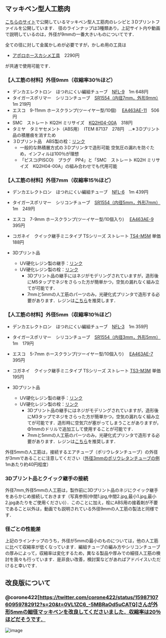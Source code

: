## マッキベン型人工筋肉　

[こちらのサイト](https://ishikawa-lab.sakura.ne.jp/yoichi/muscle_recipe)で公開しているマッキベン型人工筋肉のレシピと３Dプリントファイルを公開しています．
径のラインナップは3種類あり，上記サイト内や動画で説明しているのは，外径が9mmの一番大きいものについてです．

全ての径に対して金属かしめが必要ですが，かしめ用の工具は
- [アポロホースカシメ工具](https://www.monotaro.com/p/8848/9344/)　2290円

が共通で使用可能です．

### 【人工筋の材料】外径9mm（収縮率30％ほど）

- デンカエレクトロン　ほつれにくい編組チューブ　[NFL-9](https://www.monotaro.com/p/3506/8223/)　1m 648円
- タイガースポリマー　シリコンチューブ　[SR1554（内径7mm，外形9mm）](https://www.monotaro.com/p/3278/8603/)　1m 219円
- エスコ　9-11mm ホースクランプ(ツーイヤー型/10個)　 [EA463AE-11](https://www.monotaro.com/p/4993/6617/)　506円
- SMC　ストレート KQ2H ミリサイズ　[KQ2H04-00A](https://www.monotaro.com/p/4138/4786/)　318円
- タミヤ　タミヤセメント（ABS用）　ITEM 87137　278円　…※３Dプリント品の積層痕を消すため
- ３Dプリント品　ABS製の栓：[リンク](https://github.com/Yoichi-Masuda/Art_muscles/blob/master/air_stopper.stl)
    - 一般的な熱積層方式の３Dプリンタで造形可能
    空気圧の漏れを防ぐため，インフィルは100％が理想
    - 「ピスコ(PISCO)　プラグ　PP4」と「SMC　ストレート KQ2H ミリサイズ　KQ2H04-00A」の組み合わせでも代用可能

### 【人工筋の材料】外径7mm（収縮率15％ほど）

- デンカエレクトロン　ほつれにくい編組チューブ　[NFL-6](https://www.monotaro.com/p/3506/8187/)　1m 439円
- タイガースポリマー　シリコンチューブ　[SR1554（内径5mm，外形7mm）](https://www.monotaro.com/p/3278/8402/) 1m　249円
- エスコ　7-9mm ホースクランプ(ツーイヤー型/10個入り)　 [EA463AE-9](https://www.monotaro.com/p/4993/6748/)　395円 
- コガネイ　クイック継手ミニタイプ TSシリーズ ストレート [TS4-M5M](https://jp.misumi-ec.com/vona2/detail/221000065534/?PNSearch=TS4-M5M&HissuCode=TS4-M5M&searchFlow=suggest2products&Keyword=TS4-M5M&list=SuggestPreview) 単価188円

- 3Dプリント品
    - UV硬化レジン製の継手：[リンク](https://github.com/Yoichi-Masuda/open_artificial_muscles/blob/master/thin_muscle/coupler_M5.stl)
    - UV硬化レジン製の栓：[リンク](https://github.com/Yoichi-Masuda/open_artificial_muscles/blob/master/thin_muscle/cap_M5.stl)
        - 3Dプリント品の継手にはネジがモデリングされていますが，造形後にM5タップでネジをさらった方が簡単かつ，空気の漏れなく組み立てが可能です．
        - 7mmと5mmの人工筋のパーツのみ，光硬化式プリンタで造形する必要があります．レジンは[こちら](https://www.amazon.co.jp/dp/B09H2XZTSK)を推奨します．


### 【人工筋の材料】外径5mm（収縮率10％ほど）

- デンカエレクトロン　ほつれにくい編組チューブ　[NFL-3](https://www.monotaro.com/p/3506/8144/)　1m 359円
- タイガースポリマー　シリコンチューブ　[SR1554（内径3mm，外形5mm）](https://www.monotaro.com/p/3278/8244/) 1m　179円
- エスコ　5-7mm ホースクランプ(ツーイヤー型/10個入り)　 [EA463AE-7](https://www.monotaro.com/p/4993/6732/)　395円 
- コガネイ　クイック継手ミニタイプ TSシリーズ ストレート [TS3-M3M](https://jp.misumi-ec.com/vona2/detail/221000065534/?PNSearch=TS3-M3M&HissuCode=TS3-M3M&searchFlow=suggest2products&Keyword=TS3-M3M&list=SuggestPreview) 単価195円

- 3Dプリント品
    - UV硬化レジン製の継手：[リンク](https://github.com/Yoichi-Masuda/open_artificial_muscles/blob/master/thin_muscle/coupler_M3.stl)
    - UV硬化レジン製の栓：[リンク](https://github.com/Yoichi-Masuda/open_artificial_muscles/blob/master/thin_muscle/cap_M3.stl)
        - 3Dプリント品の継手にはネジがモデリングされていますが，造形後にM3タップでネジをさらった方が簡単かつ，空気の漏れなく組み立てが可能です．造形時に空気穴が塞がってしまうことがありますが，Φ1mmのドリルで追加工して使用することが可能です．
        - 7mmと5mmの人工筋のパーツのみ，光硬化式プリンタで造形する必要があります．レジンは[こちら](https://www.amazon.co.jp/dp/B09H2XZTSK)を推奨します．

外径5mmの人工筋は，接続するエアチューブ（ポリウレタンチューブ）の外径が3mmであることに注意してください（[外径3mmのポリウレタンチューブの例](https://www.monotaro.com/p/5815/5517/) 1mあたり約40円程度）

### 3Dプリント品とクイック継手の接続

外径7mm,外径5mmの人工筋は，製作前に3Dプリント品のネジにクイック継手をあらかじめ接続しておきます（写真参照(中間1.jpg,中間2.jpg,最小1.jpg,最小2.jpgあたりをご使用ください)）．このことに加え，栓にABS用の接着剤が不要であること以外は，動画でも説明されている外径9mmの人工筋の製法と同様です．

### 径ごとの性能差

上記のラインナップのうち，外径が5mmの最小のものについては，他の人工筋に比べて収縮率が低くなっています．編組チューブの編み方やシリコンチューブの厚みによって，収縮率は変化するため，異なる製品や厚みでの細径人工筋の検討を我々も行っています．是非良い改善，検討案などがあればアドバイスいただけると幸いです．

## 改良版について
### @corone422[https://twitter.com/corone422/status/1598710760959782912?s=20&t=0VL1ZC6_-5MBRaOd5uCATQ]さんが外形5mmの細径マッキベンを改良してくださいました．収縮率は20％ほどだそうです．
![image](https://user-images.githubusercontent.com/98135132/205417496-96622ec5-2a86-4e03-aaac-689fc1058db0.png)
